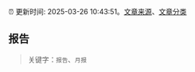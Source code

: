 :alarm_clock: 更新时间: 2025-03-26 10:43:51。[文章来源](/README.md)、[文章分类](/TAGS.md)

## 报告


> 关键字：`报告`、`月报`



